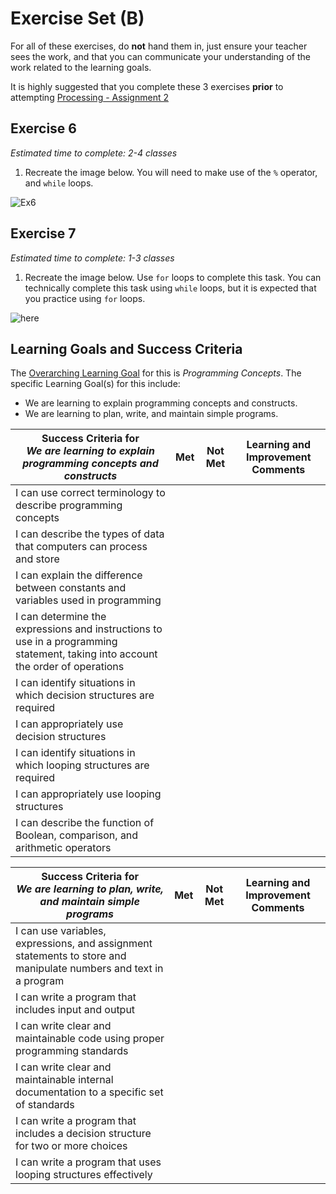 # Exercise Set (B)

For all of these exercises, do **not** hand them in, just ensure your teacher sees the work, and that you can communicate your understanding of the work related to the learning goals.

It is highly suggested that you complete these 3 exercises **prior** to attempting [Processing - Assignment 2](./Processing-Assignment-2)

## Exercise 6
_Estimated time to complete: 2-4 classes_

1. Recreate the image below.  You will need to make use of the ```%``` operator, and ```while``` loops.

![Ex6](http://mrseidel.com/images/Processing/2O/Exercise6_2O.gif)


## Exercise 7
_Estimated time to complete: 1-3 classes_

1. Recreate the image below. Use ```for``` loops to complete this task.  You can technically complete this task using ```while``` loops, but it is expected that you practice using ```for``` loops.

![here](http://mrseidel.com/images/Processing/2O/Exercise7_2O.png)

## Learning Goals and Success Criteria

The [Overarching Learning Goal](./images/ICS2O.jpg) for this is _Programming Concepts_.
The specific Learning Goal(s) for this include:
  * We are learning to explain programming concepts and constructs.
  * We are learning to plan, write, and maintain simple programs.

| Success Criteria for <br/> _We are learning to explain programming concepts and constructs_ | Met | Not Met | Learning and Improvement Comments |
| ----------- | --- | ------ | ------- |
| I can use correct terminology to describe programming concepts | | | |
| I can describe the types of data that computers can process and store | | | |
| I can explain the difference between constants and variables used in programming | | | |
| I can determine the expressions and instructions to use in a programming statement, taking into account the order of operations | | | |
| I can identify situations in which decision structures are required | | | |
| I can appropriately use decision structures | | | |
| I can identify situations in which looping structures are required | | | |
| I can appropriately use looping structures | | | |
| I can describe the function of Boolean, comparison, and arithmetic operators | | | |

| Success Criteria for <br/> _We are learning to plan, write, and maintain simple programs_ | Met | Not Met | Learning and Improvement Comments |
| ----------- | --- | ------ | ------- |
| I can use variables, expressions, and assignment statements to store and manipulate numbers and text in a program | | | |
| I can write a program that includes input and output | | | |
| I can write clear and maintainable code using proper programming standards | | | |
| I can write clear and maintainable internal documentation to a specific set of standards | | | |
| I can write a program that includes a decision structure for two or more choices | | | |
| I can write a program that uses looping structures effectively | | | |
